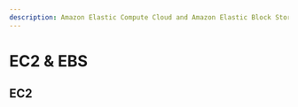 ```yaml
---
description: Amazon Elastic Compute Cloud and Amazon Elastic Block Store
---
```


# EC2 & EBS

## EC2

